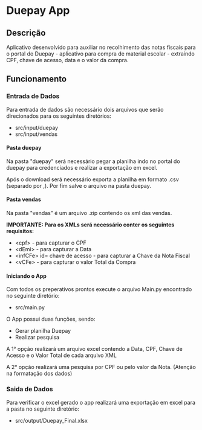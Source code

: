 <h1>Duepay App</h1>

<h2>Descrição</h2>
<p>Aplicativo desenvolvido para auxiliar no recolhimento das notas fiscais para o portal do Duepay - aplicativo para compra de material escolar - extraindo CPF, chave de acesso, data e o valor da compra.</p>

<h2>Funcionamento</h2>

<h3>Entrada de Dados</h3>
<p>Para entrada de dados são necessário dois arquivos que serão direcionados para os seguintes diretórios:</p>
<ul>
  <li>src/input/duepay</li>
  <li>src/input/vendas</li>
</ul>
<h4>Pasta duepay</h4>
<p>Na pasta "duepay" será necessário pegar a planilha indo no portal do duepay para credenciados e realizar a exportação em excel.</p>
<p>Após o download será necessário exporta a planilha em formato .csv (separado por ,). Por fim salve o arquivo na pasta duepay.</p>

<h4>Pasta vendas</h4>
<p>Na pasta "vendas" é um arquivo .zip contendo os xml das vendas.</p>
<p><strong>IMPORTANTE: Para os XMLs será necessário conter os seguintes requisitos:</strong></p>
<ul>
  <li>&lt;cpf&gt; - para capturar o CPF</li>
  <li>&lt;dEmi&gt; - para capturar a Data</li>
  <li>&lt;infCFe&gt; id= chave de acesso - para capturar a Chave da Nota Fiscal</li>
  <li>&lt;vCFe&gt; - para capturar o valor Total da Compra</li>
</ul>

<h4>Iniciando o App</h4>

<p>Com todos os preperativos prontos execute o arquivo Main.py encontrado no seguinte diretório:</p>

<ul>
  <li>src/main.py</li>
</ul>

<p>O App possui duas funções, sendo:</p>

<ul>
  <li>Gerar planilha Duepay</li>
  <li>Realizar pesquisa</li>  
</ul>

<p>A 1° opção realizará um arquivo excel contendo a Data, CPF, Chave de Acesso e o Valor Total de cada arquivo XML</p>
<p>A 2° opção realizará uma pesquisa por CPF ou pelo valor da Nota. (Atenção na formatação dos dados)</p>

<h3>Saida de Dados</h3>
<p>Para verificar o excel gerado o app realizará uma exportação em excel para a pasta no seguinte diretório:</p>
<ul>
  <li>src/output/Duepay_Final.xlsx</li>
</ul>

